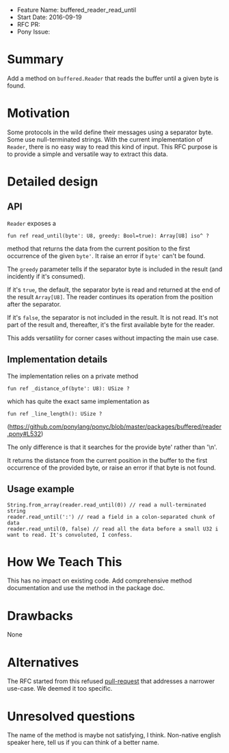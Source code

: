 - Feature Name: buffered_reader_read_until
- Start Date: 2016-09-19
- RFC PR:
- Pony Issue:

# Summary

Add a method on ``buffered.Reader`` that reads the buffer until a given byte is found.

# Motivation

Some protocols in the wild define their messages using a separator byte. Some
use null-terminated strings. With the current implementation of ``Reader``,
there is no easy way to read this kind of input. This RFC purpose is to provide
a simple and versatile way to extract this data.

# Detailed design

## API

``Reader`` exposes a

```pony
fun ref read_until(byte': U8, greedy: Bool=true): Array[U8] iso^ ?
```

method that returns the data from the current
position to the first occurrence of the given ``byte'``. It raise an error if `byte'` can't be found.

The ``greedy`` parameter tells if the separator byte is included in
the result (and incidently if it's consumed).

If it's ``true``, the default, the separator byte is read
and returned at the end of the result ``Array[U8]``. The reader
continues its operation from the position after the separator.

If it's ``false``, the separator is not included in the result. It is not
read. It's not part of the result and, thereafter, it's the first available byte 
for the reader.

This adds versatility for
corner cases without impacting the main use case.

## Implementation details

The implementation relies on a private method

```pony
fun ref _distance_of(byte': U8): USize ?
```

which has quite the exact same implementation as


```pony
fun ref _line_length(): USize ?
```

(https://github.com/ponylang/ponyc/blob/master/packages/buffered/reader.pony#L532)

The only difference is that it  searches for the provide byte' rather than '\n'.

It returns the distance from the current position in the buffer to the first
occurrence of the provided byte, or raise an error if that byte is not found.

## Usage example

```pony
String.from_array(reader.read_until(0)) // read a null-terminated string
reader.read_until(':') // read a field in a colon-separated chunk of data
reader.read_until(0, false) // read all the data before a small U32 i want to read. It's convoluted, I confess.
```

# How We Teach This

This has no impact on existing code. Add comprehensive method documentation
and use the method in the package doc.

# Drawbacks

None

# Alternatives

The RFC started from this refused [pull-request](https://github.com/ponylang/ponyc/pull/1239)
that addresses a narrower use-case. We deemed it too specific.

# Unresolved questions

The name of the method is maybe not satisfying, I think. Non-native english speaker here, tell us if
you can think of a better name.
